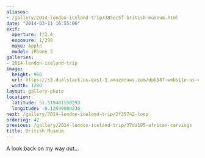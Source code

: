 ```yaml
---
aliases:
- /gallery/2014-london-iceland-trip/385ec5f-british-museum.html
date: "2014-03-11 16:55:06"
exif:
  aperture: f/2.4
  exposure: 1/298
  make: Apple
  model: iPhone 5
galleries:
- 2014-london-iceland-trip
image:
  height: 960
  url: https://s3.dualstack.us-east-1.amazonaws.com/dpb587-website-us-east-1/asset/gallery/2014-london-iceland-trip/385ec5f-british-museum~1280.jpg
  width: 1280
layout: gallery-photo
location:
  latitude: 51.519401550293
  longitude: -0.12690000236
next: /gallery/2014-london-iceland-trip/2f35742-loop
ordering: 42
previous: /gallery/2014-london-iceland-trip/37da195-african-carvings
title: British Museum
---
```


A look back on my way out…
